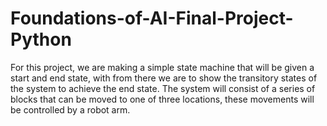 # Foundations-of-AI-Final-Project-Python
For this project, we are making a simple state machine that will be given a start and end state, with from there we are to show the transitory states of the system to achieve the end state. The system will consist of a series of blocks that can be moved to one of three locations, these movements will be controlled by a robot arm.
